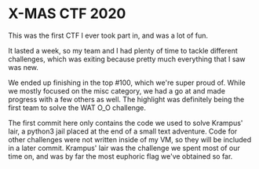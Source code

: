 # X-MAS CTF 2020

This was the first CTF I ever took part in, and was a lot of fun.

It lasted a week, so my team and I had plenty of time to tackle different challenges, which was exiting because pretty much  everything that I saw was new.

We ended up finishing in the top #100, which we're super proud of. While we mostly focused on the misc category, we had a go at and made progress with a few others as well. The highlight was definitely being the first team to solve the WAT O_O challenge.

The first commit here only contains the code we used to solve Krampus' lair, a python3 jail placed at the end of a small text adventure. Code for other challenges were not written inside of my VM, so they will be included in a later commit. Krampus' lair was the challenge we spent most of our time on, and was by far the most euphoric flag we've obtained so far.



